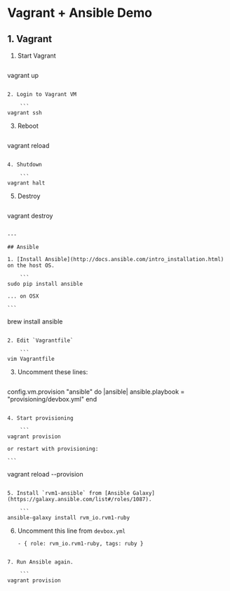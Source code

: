 # Vagrant + Ansible Demo #

## 1. Vagrant

1. Start Vagrant

	```
vagrant up
```

2. Login to Vagrant VM

	```
vagrant ssh
```

3. Reboot

	```
vagrant reload
```

4. Shutdown

	```
vagrant halt
```

5. Destroy

	```
vagrant destroy
```

---

## Ansible

1. [Install Ansible](http://docs.ansible.com/intro_installation.html) on the host OS.

	```
sudo pip install ansible
```

	... on OSX
	
	```
brew install ansible
```

2. Edit `Vagrantfile`

	```
vim Vagrantfile
```

3. Uncomment these lines:

	```
config.vm.provision "ansible" do |ansible|
	ansible.playbook = "provisioning/devbox.yml"
end
```

4. Start provisioning

	```
vagrant provision
```

	or restart with provisioning:

	```
vagrant reload --provision
```

5. Install `rvm1-ansible` from [Ansible Galaxy](https://galaxy.ansible.com/list#/roles/1087).

	```
ansible-galaxy install rvm_io.rvm1-ruby
```

6. Uncomment this line from `devbox.yml`

	```
   - { role: rvm_io.rvm1-ruby, tags: ruby }
```

7. Run Ansible again.

	```
vagrant provision
```
